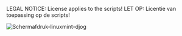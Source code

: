LEGAL NOTICE: License applies to the scripts!
LET OP: Licentie van toepassing op de scripts!

![Schermafdruk-linuxmint-djog](https://user-images.githubusercontent.com/67005256/145201351-b2b89f44-6a35-43dd-8ec8-f3bdc7c5e6cd.png)

